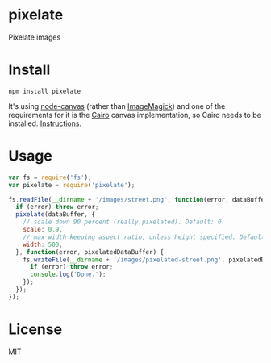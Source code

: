# pixelate

Pixelate images

# Install

```
npm install pixelate
```

It's using [node-canvas](https://github.com/Automattic/node-canvas) (rather than [ImageMagick](http://www.imagemagick.org/)) and one of the requirements for it is the [Cairo](http://cairographics.org/) canvas implementation, so Cairo needs to be installed. [Instructions](https://github.com/Automattic/node-canvas/wiki/_pages).

# Usage

```javascript
var fs = require('fs');
var pixelate = require('pixelate');

fs.readFile(__dirname + '/images/street.png', function(error, dataBuffer) {
  if (error) throw error;
  pixelate(dataBuffer, {
    // scale down 90 percent (really pixelated). Default: 0.
    scale: 0.9,
    // max width keeping aspect ratio, unless height specified. Default: original width.
    width: 500,
  }, function(error, pixelatedDataBuffer) {
    fs.writeFile(__dirname + '/images/pixelated-street.png', pixelatedDataBuffer, function(error) {
      if (error) throw error;
      console.log('Done.');
    });
  });
});
```

# License

MIT
